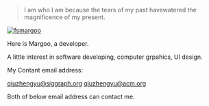 > I am who I am because the tears of 
> my past havewatered the magnificence
> of my present.

<p align="left"> <a href="https://github.com/ryo-ma/github-profile-trophy"><img src="https://github-profile-trophy.vercel.app/?username=fsmargoo" alt="fsmargoo" /></a> </p>

Here is Margoo, a developer.

A little interest in software developing, computer grpahics, UI design.

My Contant email address:

qiuzhengyu@siggraph.org
qiuzhengyu@acm.org

Both of below email address can contact me.

